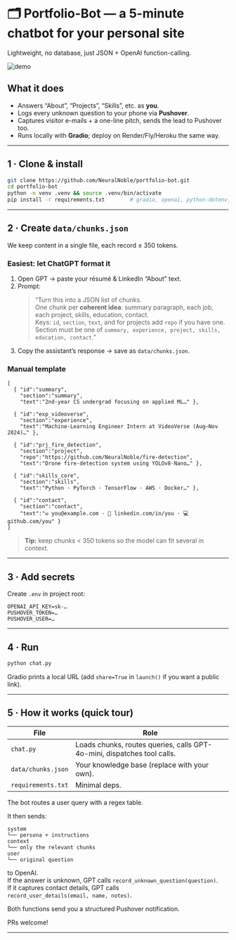 
# 🗂️ Portfolio-Bot — a 5-minute chatbot for your personal site  
Lightweight, no database, just JSON + OpenAI function-calling.

![demo](assets/demo.gif)

## What it does
* Answers “About”, “Projects”, “Skills”, etc. as **you**.
* Logs every unknown question to your phone via **Pushover**.
* Captures visitor e-mails + a one-line pitch, sends the lead to Pushover too.
* Runs locally with **Gradio**; deploy on Render/Fly/Heroku the same way.

---

## 1 · Clone & install
```bash
git clone https://github.com/NeuralNoble/portfolio-bot.git
cd portfolio-bot
python -m venv .venv && source .venv/bin/activate
pip install -r requirements.txt        # gradio, openai, python-dotenv, requests
```

---

## 2 · Create `data/chunks.json`
We keep content in a single file, each record ≤ 350 tokens.

### Easiest: let ChatGPT format it
1. Open GPT → paste your résumé & LinkedIn “About” text.  
2. Prompt:  
   > “Turn this into a JSON list of chunks.  
   >  One chunk per **coherent idea**: summary paragraph, each job, each project, skills, education, contact.  
   >  Keys: `id`, `section`, `text`, and for projects add `repo` if you have one.  
   >  Section must be one of `summary, experience, project, skills, education, contact`.”  
3. Copy the assistant’s response → save as `data/chunks.json`.

### Manual template
```jsonc
[
  { "id":"summary",
    "section":"summary",
    "text":"2nd-year CS undergrad focusing on applied ML…" },

  { "id":"exp_videoverse",
    "section":"experience",
    "text":"Machine-Learning Engineer Intern at VideoVerse (Aug–Nov 2024)…" },

  { "id":"prj_fire_detection",
    "section":"project",
    "repo":"https://github.com/NeuralNoble/fire-detection",
    "text":"Drone fire-detection system using YOLOv8-Nano…" },

  { "id":"skills_core",
    "section":"skills",
    "text":"Python · PyTorch · TensorFlow · AWS · Docker…" },

  { "id":"contact",
    "section":"contact",
    "text":"✉️ you@example.com · 🔗 linkedin.com/in/you · 💻 github.com/you" }
]
```

> **Tip:** keep chunks < 350 tokens so the model can fit several in context.

---

## 3 · Add secrets
Create `.env` in project root:
```env
OPENAI_API_KEY=sk-…
PUSHOVER_TOKEN=…
PUSHOVER_USER=…
```

---

## 4 · Run
```bash
python chat.py
```
Gradio prints a local URL (add `share=True` in `launch()` if you want a public link).

---

## 5 · How it works (quick tour)

| File            | Role |
|-----------------|------|
| `chat.py`       | Loads chunks, routes queries, calls GPT-4o-mini, dispatches tool calls. |
| `data/chunks.json` | Your knowledge base (replace with your own). |
| `requirements.txt` | Minimal deps. |


The bot routes a user query with a regex table.

It then sends:

```
system
└── persona + instructions
context
└── only the relevant chunks
user
└── original question
```

to OpenAI.  
If the answer is unknown, GPT calls `record_unknown_question(question)`.  
If it captures contact details, GPT calls  
`record_user_details(email, name, notes)`.

Both functions send you a structured Pushover notification.



  

PRs welcome!

---


